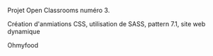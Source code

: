 Projet Open Classrooms numéro 3.

Création d'anmiations CSS, utilisation de SASS, pattern 7.1, site web dynamique

Ohmyfood
